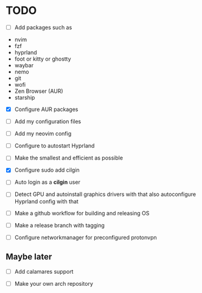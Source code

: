 # TODO

- [ ] Add packages such as
- nvim
- fzf
- hyprland
- foot or kitty or ghostty
- waybar
- nemo
- git
- wofi
- Zen Browser (AUR)
- starship

- [x] Configure AUR packages
- [ ] Add my configuration files
- [ ] Add my neovim config

- [ ] Configure to autostart Hyprland

- [ ] Make the smallest and efficient as possible

- [x] Configure sudo add cilgin

- [ ] Auto login as a **cilgin** user

- [ ] Detect GPU and autoinstall graphics drivers with that also autoconfigure Hyprland config with that

- [ ] Make a github workflow for building and releasing OS

- [ ] Make a release branch with tagging

- [ ] Configure networkmanager for preconfigured protonvpn

## Maybe later

- [ ] Add calamares support

- [ ] Make your own arch repository

